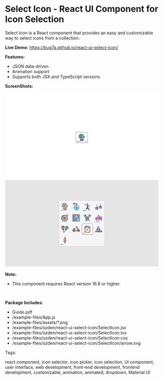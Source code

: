 # Select Icon - React UI Component for Icon Selection
Select Icon is a React component that provides an easy and customizable way to select icons from a collection.

<b>Live Demo:</b>
https://bug7a.github.io/react-ui-select-icon/

<b>Features:</b>

- JSON data-driven<br>
- Animation support<br>
- Supports both JSX and TypeScript versions<br>

<b>ScreenShots:</b>

![react icon select](https://raw.githubusercontent.com/bug7a/react-select-icon/main/screenshots/screen1.png)
![react icon select](https://raw.githubusercontent.com/bug7a/react-select-icon/main/screenshots/screen2.png)

<b>Note:</b>

- This component requires React version 16.8 or higher.<br>
<br>

<b>Package Includes:</b>

- Guide.pdf<br>
- /example-files/App.js<br>
- /example-files/assets/*.png<br>
- /example-files/ozden/react-ui-select-icon/SelectIcon.jsx<br>
- /example-files/ozden/react-ui-select-icon/SelectIcon.tsx<br>
- /example-files/ozden/react-ui-select-icon/SelectIcon.css<br>
- /example-files/ozden/react-ui-select-icon/SelectIcon/arrow.svg<br>

Tags:

react component, icon selector, icon picker, icon selection, UI component, user interface, web development, front-end development, frontend development, customizable, animation, animated, dropdown, Material UI
